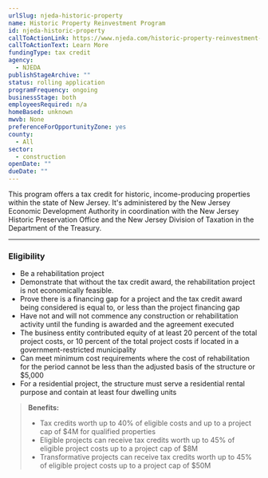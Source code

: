 ```yaml
---
urlSlug: njeda-historic-property
name: Historic Property Reinvestment Program
id: njeda-historic-property
callToActionLink: https://www.njeda.com/historic-property-reinvestment-program/
callToActionText: Learn More
fundingType: tax credit
agency:
  - NJEDA
publishStageArchive: ""
status: rolling application
programFrequency: ongoing
businessStage: both
employeesRequired: n/a
homeBased: unknown
mwvb: None
preferenceForOpportunityZone: yes
county:
  - All
sector:
  - construction
openDate: ""
dueDate: ""
---
```

This program offers a tax credit for historic, income-producing properties within the state of New Jersey. It's administered by the New Jersey Economic Development Authority in coordination with the New Jersey Historic Preservation Office and the New Jersey Division of Taxation in the Department of the Treasury.

---
### Eligibility
- Be a rehabilitation project
- Demonstrate that without the tax credit award, the rehabilitation project is not economically feasible.
- Prove there is a financing gap for a project and the tax credit award being considered is equal to, or less than the project financing gap
- Have not and will not commence any construction or rehabilitation activity until the funding is awarded and the agreement executed 
- The business entity contributed equity of at least 20 percent of the total project costs, or 10 percent of the total project costs if located in a government-restricted municipality
- Can meet minimum cost requirements where the cost of rehabilitation for the period cannot be less than the adjusted basis of the structure or $5,000
- For a residential project, the structure must serve a residential rental purpose and contain at least four dwelling units

>**Benefits:**  
>* Tax credits worth up to 40% of eligible costs and up to a project cap of $4M for qualified properties
>* Eligible projects can receive tax credits worth up to 45% of eligible project costs up to a project cap of $8M
>* Transformative projects can receive tax credits worth up to 45% of eligible project costs up to a project cap of $50M
